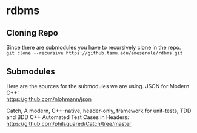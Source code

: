 # rdbms

## Cloning Repo
Since there are submodules you have to recursively clone in the repo.  
`git clone --recursive https://github.tamu.edu/ameserole/rdbms.git`

## Submodules
Here are the sources for the submodules we are using.
JSON for Modern C++:   
https://github.com/nlohmann/json  

Catch, A modern, C++-native, header-only, framework for unit-tests, TDD and BDD C++ Automated Test Cases in Headers:   https://github.com/philsquared/Catch/tree/master
